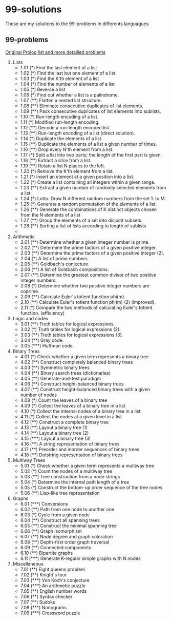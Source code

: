 # 99-solutions

These are my solutions to the 99-problems in differents languagues

## 99-problems
[Original Prolog list and more detailled problems](https://sites.google.com/site/prologsite/prolog-problems/1)
1. Lists
   * 1.01 (*) Find the last element of a list
   * 1.02 (*) Find the last but one element of a list
   * 1.03 (*) Find the K'th element of a list
   * 1.04 (*) Find the number of elements of a list
   * 1.05 (*) Reverse a list
   * 1.06 (*) Find out whether a list is a palindrome.
   * 1.07 (**) Flatten a nested list structure.
   * 1.08 (**) Eliminate consecutive duplicates of list elements.
   * 1.09 (**) Pack consecutive duplicates of list elements into sublists.
   * 1.10 (*) Run-length encoding of a list. 
   * 1.11 (*) Modified run-length encoding.
   * 1.12 (**) Decode a run-length encoded list.
   * 1.13 (**) Run-length encoding of a list (direct solution).
   * 1.14 (*) Duplicate the elements of a list.
   * 1.15 (**) Duplicate the elements of a list a given number of times.
    * 1.16 (**) Drop every N'th element from a list.
    * 1.17 (*) Split a list into two parts; the length of the first part is given.
    * 1.18 (**) Extract a slice from a list.
    * 1.19 (**) Rotate a list N places to the left.
    * 1.20 (*) Remove the K'th element from a list.
    * 1.21 (*) Insert an element at a given position into a list.
    * 1.22 (*) Create a list containing all integers within a given range.
    * 1.23 (**) Extract a given number of randomly selected elements from a list.
    * 1.24 (*) Lotto: Draw N different random numbers from the set 1. to M.
    * 1.25 (*) Generate a random permutation of the elements of a list.
    * 1.26 (**) Generate the combinations of K distinct objects chosen from the N elements of a list
    * 1.27 (**) Group the elements of a set into disjoint subsets. 
    * 1.28 (**) Sorting a list of lists according to length of sublists
    * 
2. Arithmetic
   * 2.01 (**) Determine whether a given integer number is prime.
   * 2.02 (**) Determine the prime factors of a given positive integer.
   * 2.03 (**) Determine the prime factors of a given positive integer (2).
   * 2.04 (*) A list of prime numbers.
   * 2.05 (**) Goldbach's conjecture.
   * 2.06 (**) A list of Goldbach compositions.
   * 2.07 (**) Determine the greatest common divisor of two positive integer numbers. 
   * 2.08 (*) Determine whether two positive integer numbers are coprime. 
   * 2.09 (**) Calculate Euler's totient function phi(m).
   * 2.10 (**) Calculate Euler's totient function phi(m) (2) (improved).
   * 2.11 (*) Compare the two methods of calculating Euler's totient function. (efficiency)
3. Logic and codes
    * 3.01 (**) Truth tables for logical expressions.
    * 3.02 (*) Truth tables for logical expressions (2).
    * 3.03 (**) Truth tables for logical expressions (3).
    * 3.04 (**) Gray code.
    * 3.05 (***) Huffman code. 
4. Binary Trees
   * 4.01 (*) Check whether a given term represents a binary tree
   * 4.02 (**) Construct completely balanced binary trees
   * 4.03 (**) Symmetric binary trees
   * 4.04 (**) Binary search trees (dictionaries)
   * 4.05 (**) Generate-and-test paradigm
   * 4.06 (**) Construct height-balanced binary trees
   * 4.07 (**) Construct height-balanced binary trees with a given number of nodes
   * 4.08 (*) Count the leaves of a binary tree
   * 4.09 (*) Collect the leaves of a binary tree in a list
   * 4.10 (*) Collect the internal nodes of a binary tree in a list
   * 4.11 (*) Collect the nodes at a given level in a list
   * 4.12 (**) Construct a complete binary tree
   * 4.13 (**) Layout a binary tree (1)
   * 4.14 (**) Layout a binary tree (2)
   * 4.15 (***) Layout a binary tree (3)
   * 4.16 (**) A string representation of binary trees
   * 4.17 (**) Preorder and inorder sequences of binary trees
   * 4.18 (**) Dotstring representation of binary trees 
5. Multiway Trees
   * 5.01 (*) Check whether a given term represents a multiway tree
   * 5.02 (*) Count the nodes of a multiway tree
   * 5.03 (**) Tree construction from a node strings
   * 5.04 (*) Determine the internal path length of a tree
   * 5.05 (*) Construct the bottom-up order sequence of the tree nodes
   * 5.06 (**) Lisp-like tree representation
6. Graphs
   * 6.01 (***) Conversions
   * 6.02 (**) Path from one node to another one
   * 6.03 (*) Cycle from a given node
   * 6.04 (**) Construct all spanning trees
   * 6.05 (**) Construct the minimal spanning tree
   * 6.06 (**) Graph isomorphism
   * 6.07 (**) Node degree and graph coloration
   * 6.08 (**) Depth-first order graph traversal
   * 6.09 (**) Connected components
   * 6.10 (**) Bipartite graphs
   * 6.11 (***) Generate K-regular simple graphs with N nodes
7. Miscellaneous
   * 7.01 (**) Eight queens problem
   * 7.02 (**) Knight's tour
   * 7.03 (***) Von Koch's conjecture
   * 7.04 (***) An arithmetic puzzle
   * 7.05 (**) English number words
   * 7.06 (**) Syntax checker
   * 7.07 (**) Sudoku
   * 7.08 (***) Nonograms
   * 7.09 (***) Crossword puzzle